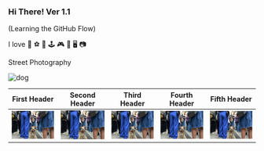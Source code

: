 ### Hi There! Ver 1.1 ###
(Learning the GitHub Flow)
 
I love 👣 ⚽ 🎱 🕹 🎮 🎸 🖥 📷 

Street Photography 

![dog](https://github.com/user-attachments/assets/805771a3-10c9-4915-8a98-630f9ce54964)

| First Header | Second Header | Third Header | Fourth Header | Fifth Header |  
| :-----------: | :-----------: | :-----------: | :-----------: | :-----------: |  
| ![image1](dog.jpg) |![image1](dog.jpg) |![image1](dog.jpg) |![image1](dog.jpg) |![image1](dog.jpg) |  
